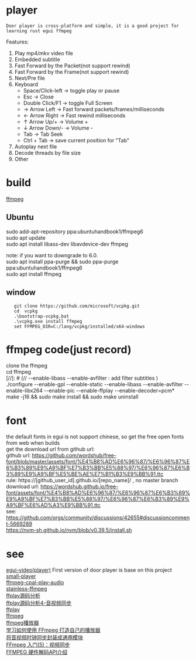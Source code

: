 # player
   
    Door player is cross-platform and simple, it is a good project for learning rust egui ffmpeg  

Features:  
1. Play mp4/mkv video file  
2. Embedded subtitle  
3. Fast Forward by the Packet(not support rewind)  
4. Fast Forward by the Frame(not support rewind)  
5. Next/Pre file  
6. Keyboard  
   * Space/Click-left -> toggle play or pause  
   * Esc -> Close  
   * Double Click/F1 -> toggle Full Screen  
   * → Arrow Left  -> Fast forward packets/frames/milliseconds  
   * ← Arrow Right -> Fast rewind milliseconds  
   * ↑ Arrow Up/+  -> Volume +   
   * ↓ Arrow Down/- -> Volume -  
   * Tab -> Tab Seek
   * Ctrl + Tab -> save current position for "Tab"
7. Autoplay next file
8. Decode threads by file size
9. Other

# build
[ffmpeg](https://github.com/zmwangx/rust-ffmpeg/wiki/Notes-on-building)  

## Ubuntu
sudo add-apt-repository ppa:ubuntuhandbook1/ffmpeg6  
sudo apt update  
sudo apt install libass-dev libavdevice-dev ffmpeg  

note: if you want to downgrade to 6.0.  
sudo apt install ppa-purge && sudo ppa-purge ppa:ubuntuhandbook1/ffmpeg6  
sudo apt install ffmpeg  
## window

```shell
   git clone https://github.com/microsoft/vcpkg.git
   cd  vcpkg
   .\bootstrap-vcpkg.bat
   .\vcpkg.exe install ffmpeg
   set FFMPEG_DIR=C:/lang/vcpkg/installed/x64-windows
```

# ffmpeg code(just record) 
clone the ffmpeg  
cd ffmpeg  
[//]: # (// --enable-libass --enable-avfilter : add filter subtitles  )  
./configure --enable-gpl --enable-static --enable-libass --enable-avfilter --enable-libx264 --enable-pic --enable-ffplay --enable-decoder=pcm*  
make -j16 && sudo make install && sudo make uninstall  

# font
   the default fonts in egui is not support chinese, so get the free open fonts from web when builds  
get the download url from github url:  
   github url:  https://github.com/wordshub/free-font/blob/master/assets/font/%E4%B8%AD%E6%96%87/%E6%96%87%E6%B3%89%E9%A9%BF%E7%B3%BB%E5%88%97/%E6%96%87%E6%B3%89%E9%A9%BF%E5%BE%AE%E7%B1%B3%E9%BB%91.ttc  
   rule:  https://[github_user_id].github.io/[repo_name]/  , no master branch  
   download url: https://wordshub.github.io/free-font/assets/font/%E4%B8%AD%E6%96%87/%E6%96%87%E6%B3%89%E9%A9%BF%E7%B3%BB%E5%88%97/%E6%96%87%E6%B3%89%E9%A9%BF%E6%AD%A3%E9%BB%91.ttc  
   see: https://github.com/orgs/community/discussions/42655#discussioncomment-5669289  
   https://nvm-sh.github.io/nvm/blob/v0.39.5/install.sh  
# see
[egui-video(player)](https://github.com/n00kii/egui-video)   First version of door player is base on this project   
[small-player](https://github.com/imxood/small-player)   
[ffmpeg-cpal-play-audio](https://github.com/dceddia/ffmpeg-cpal-play-audio/blob/main/src/main.rs#L53)  
[stainless-ffmpeg](https://github.com/nomalab/stainless-ffmpeg/blob/master/examples/play.rs)  
[ffplay源码分析](https://www.cnblogs.com/leisure_chn/p/10301215.html)  
[ffplay源码分析4-音视频同步](https://www.cnblogs.com/leisure_chn/p/10307089.html)  
[ffplay](https://ffmpeg.org/ffplay.html)  
[ffmpeg](https://ffmpeg.org/)  
[ffmpeg播放器](https://www.cnblogs.com/leisure_chn/p/10047035.html)  
[学习如何使用 FFmpeg 打造自己的播放器](https://cloud.tencent.com/developer/article/1940943)  
[将音视频时钟同步封装成通用模块](https://blog.csdn.net/u013113678/article/details/126898738)  
[FFmpeg 入门(5)：视频同步](https://www.samirchen.com/ffmpeg-tutorial-5/)  
[FFMPEG 硬件解码API介绍](https://zhuanlan.zhihu.com/p/168240163)

